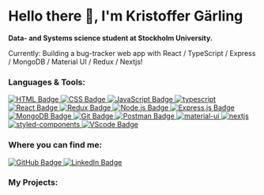 <h1>Hello there 👋, I'm Kristoffer Gärling</h1>

<p><b>Data- and Systems science student at Stockholm University.</b></p>
<p>Currently: Building a bug-tracker web app with React / TypeScript / Express / MongoDB / Material UI / Redux / Nextjs!</p>

<h3>Languages & Tools:</h3>
<div id="techstack-badges">
  <a href="https://developer.mozilla.org/en-US/docs/Web/HTML" target="_blank">
    <img src="https://img.shields.io/badge/html5-%23E34F26.svg?style=for-the-badge&logo=html5&logoColor=white" alt="HTML Badge"/>
  </a>
  
  <a href="https://developer.mozilla.org/en-US/docs/Web/CSS" target="_blank">
    <img src="https://img.shields.io/badge/css3-%231572B6.svg?style=for-the-badge&logo=css3&logoColor=white" alt="CSS Badge"/>
  </a>
  
  <a href="https://developer.mozilla.org/en-US/docs/Web/JavaScript" target="_blank">
    <img src="https://img.shields.io/badge/javascript-%23323330.svg?style=for-the-badge&logo=javascript&logoColor=%23F7DF1E" alt="JavaScript Badge"/>
  </a>
  
  <a href="https://www.typescriptlang.org/" target="_blank">
   <img src="https://img.shields.io/badge/TypeScript-007ACC?style=for-the-badge&logo=typescript&logoColor=white" alt="typescript" /> 
  </a>
  
  <a href="https://reactjs.org/" target="_blank">
    <img src="https://img.shields.io/badge/react-%2320232a.svg?style=for-the-badge&logo=react&logoColor=%2361DAFB" alt="React Badge"/>
  </a>
  
  <a href="https://redux.js.org/" target="_blank">
    <img src="https://img.shields.io/badge/redux-%23593d88.svg?style=for-the-badge&logo=redux&logoColor=white" alt="Redux Badge"/>
  </a>
  
  <a href="https://nodejs.org/en/" target="_blank">
    <img src="https://img.shields.io/badge/node.js-6DA55F?style=for-the-badge&logo=node.js&logoColor=white" alt="Node.js Badge"/>
  </a>
  
  <a href="http://expressjs.com/" target="_blank">
    <img src="https://img.shields.io/badge/express.js-%23404d59.svg?style=for-the-badge&logo=express&logoColor=%2361DAFB" alt="Express.js Badge"/>
  </a>
  
  <a href="https://www.mongodb.com/" target="_blank">
    <img src="https://img.shields.io/badge/MongoDB-%234ea94b.svg?style=for-the-badge&logo=mongodb&logoColor=white" alt="MongoDB Badge"/>
  </a>
  
  <a href="https://git-scm.com/" target="_blank">
    <img src="https://img.shields.io/badge/git-%23F05033.svg?style=for-the-badge&logo=git&logoColor=white" alt="Git Badge"/>
  </a>

  <a href="https://www.postman.com/" target="_blank">
    <img src="https://img.shields.io/badge/Postman-FF6C37?style=for-the-badge&logo=postman&logoColor=white" alt="Postman Badge"/>
  </a>
  
  <a href="https://material-ui.org/" target="_blank">
  <img src="https://img.shields.io/badge/Material--UI-0081CB?style=for-the-badge&logo=material-ui&logoColor=white" alt="material-ui" />
  </a>
  
  <a href="https://nextjs.org/" target="_blank">
   <img src="https://img.shields.io/badge/next.js-000000?style=for-the-badge&logo=next.js&logoColor=white" alt="nextjs" />
  </a> 
  
  <a href="https://www.styled-components.com" target="_blank">
   <img src="https://img.shields.io/badge/styled--components-DB7093?style=for-the-badge&logo=styled-components&logoColor=white" alt="styled-components" />
  </a>

  <a href="https://code.visualstudio.com/" target="_blank">
    <img src="https://img.shields.io/badge/Visual%20Studio%20Code-0078d7.svg?style=for-the-badge&logo=visual-studio-code&logoColor=white" alt="VScode Badge"/>
  </a>

</div>

<h3>Where you can find me:</h3>
<div id="contact-badges">
  <a href="https://github.com/kristoffergarling" target="_blank">
    <img src="https://img.shields.io/badge/github-%23121011.svg?style=for-the-badge&logo=github&logoColor=white" alt="GitHub Badge"/>
  </a>
  
  <a href="https://www.linkedin.com/in/kristoffer-g%C3%A4rling-bengtsson-4760b1203/" target="_blank">
    <img src="https://www.linkedin.com/in/kristoffer-g%C3%A4rling-4760b1203/" alt="LinkedIn Badge"/>
  </a>

<h3>My Projects:</h3>
